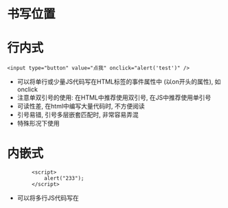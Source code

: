 # 书写位置

# 行内式

`<input type="button" value="点我" onclick="alert('test')" />`

* 可以将单行或少量JS代码写在HTML标签的事件属性中 (以on开头的属性), 如onclick
* 注意单双引号的使用: 在HTML中推荐使用双引号, 在JS中推荐使用单引号
* 可读性差, 在html中编写大量代码时, 不方便阅读
* 引号易错, 引号多层嵌套匹配时, 非常容易弄混
* 特殊形况下使用

# 内嵌式

```text
        <script>
            alert("233");
        </script>
```

* 可以将多行JS代码写在<script>标签中
* 内嵌JS是学习时常用的方式

# 外部引入

`<script src="./test.js"></script>`

* 利于html页面代码结构化, 把大段JS代码独立到html页面之外, 既美观, 也方便文件级别的复用
* 引用外部JS文件的script标签中间不可以写代码
* 适合于JS代码量比较大的情况
